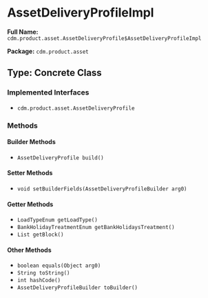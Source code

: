 # AssetDeliveryProfileImpl

**Full Name:** `cdm.product.asset.AssetDeliveryProfile$AssetDeliveryProfileImpl`

**Package:** `cdm.product.asset`

## Type: Concrete Class

### Implemented Interfaces

- `cdm.product.asset.AssetDeliveryProfile`

### Methods

#### Builder Methods

- `AssetDeliveryProfile build()`

#### Setter Methods

- `void setBuilderFields(AssetDeliveryProfileBuilder arg0)`

#### Getter Methods

- `LoadTypeEnum getLoadType()`
- `BankHolidayTreatmentEnum getBankHolidaysTreatment()`
- `List getBlock()`

#### Other Methods

- `boolean equals(Object arg0)`
- `String toString()`
- `int hashCode()`
- `AssetDeliveryProfileBuilder toBuilder()`

